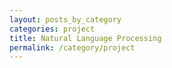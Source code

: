 ```yaml
---
layout: posts_by_category
categories: project
title: Natural Language Processing
permalink: /category/project
---
```

